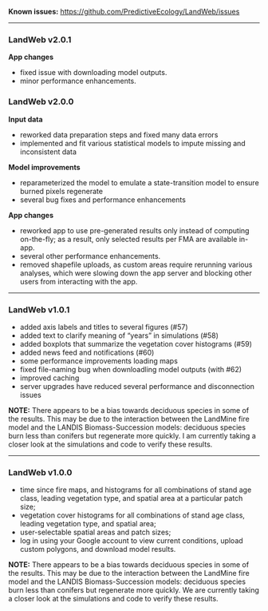 **Known issues:**
<a href="https://github.com/PredictiveEcology/LandWeb/issues" class="uri">https://github.com/PredictiveEcology/LandWeb/issues</a>

------------------------------------------------------------------------

### LandWeb v2.0.1

**App changes**

-   fixed issue with downloading model outputs.
-   minor performance enhancements.

### LandWeb v2.0.0

**Input data**

-   reworked data preparation steps and fixed many data errors
-   implemented and fit various statistical models to impute missing and
    inconsistent data

**Model improvements**

-   reparameterized the model to emulate a state-transition model to
    ensure burned pixels regenerate
-   several bug fixes and performance enhancements

**App changes**

-   reworked app to use pre-generated results only instead of computing
    on-the-fly; as a result, only selected results per FMA are available
    in-app.
-   several other performance enhancements.
-   removed shapefile uploads, as custom areas require rerunning various
    analyses, which were slowing down the app server and blocking other
    users from interacting with the app.

------------------------------------------------------------------------

### LandWeb v1.0.1

-   added axis labels and titles to several figures (\#57)
-   added text to clarify meaning of “years” in simulations (\#58)
-   added boxplots that summarize the vegetation cover histograms (\#59)
-   added news feed and notifications (\#60)
-   some performance improvements loading maps
-   fixed file-naming bug when downloadling model outputs (with \#62)
-   improved caching
-   server upgrades have reduced several performance and disconnection
    issues

**NOTE:** There appears to be a bias towards deciduous species in some
of the results. This may be due to the interaction between the LandMine
fire model and the LANDIS Biomass-Succession models: deciduous species
burn less than conifers but regenerate more quickly. I am currently
taking a closer look at the simulations and code to verify these
results.

------------------------------------------------------------------------

### LandWeb v1.0.0

-   time since fire maps, and histograms for all combinations of stand
    age class, leading vegetation type, and spatial area at a particular
    patch size;
-   vegetation cover histograms for all combinations of stand age class,
    leading vegetation type, and spatial area;
-   user-selectable spatial areas and patch sizes;
-   log in using your Google account to view current conditions, upload
    custom polygons, and download model results.

**NOTE:** There appears to be a bias towards deciduous species in some
of the results. This may be due to the interaction between the LandMine
fire model and the LANDIS Biomass-Succession models: deciduous species
burn less than conifers but regenerate more quickly. We are currently
taking a closer look at the simulations and code to verify these
results.
